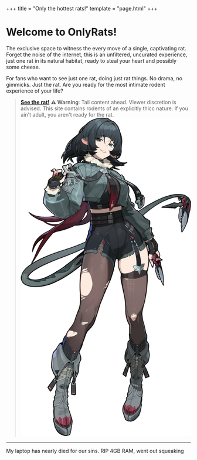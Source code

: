 +++
title = "Only the hottest rats!"
template = "page.html"
+++

# Welcome to OnlyRats!
The exclusive space to witness the every move of a single, captivating rat. Forget the noise of the internet, this is an unfiltered, uncurated experience, just one rat in its natural habitat, ready to steal your heart and possibly some cheese.

For fans who want to see just one rat, doing just rat things. No drama, no gimmicks. Just the rat. Are you ready for the most intimate rodent experience of your life?

> [**See the rat!**](https://f-list.net/c/OnlyRats)
> **⚠️ Warning**: Tail content ahead. Viewer discretion is advised. This site contains rodents of an explicitly thicc nature. If you ain't adult, you aren't ready for the rat.
![Jane](./jane.png)

---

My laptop has nearly died for our sins. RIP 4GB RAM, went out squeaking
